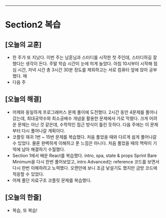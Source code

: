 ---


# Section2 복습

## [오늘의 교훈]

- 한 주가 또 지났다. 이번 주는 남훈님과 스터디를 시작한 첫 주인데, 스터디하길 잘했다는 생각이 든다. 주말 학습 시간이 눈에 띄게 늘었다. 아침 10시부터 시작해 점심 시간, 저녁 시간 총 3시간 30분 정도를 제외하고는 서로 컴퓨터 앞에 앉아 공부했다. 매
- 다음 주

## [오늘의 해결]

- 어제와 동일하게 프로그래머스 문제 풀이에 도전했다. 2시간 동안 4문제를 풀어나갔는데, 최대공약수와 최소공배수 개념을 활용한 문제에서 가로 막혔다. 크게 어려운 문제는 아닌 것 같은데, 수학적인 접근 방식이 틀린 듯하다. 다음 주에는 이 문제부터 다시 풀어나갈 계획이다.
- 코플릿 재귀 1번 ~ 15번 문제를 복습했다. 처음 풀었을 때와 다르게 쉽게 풀어나갈 수 있었다. 물론 완벽하게 이해하고 푼 느낌은 아니다. 처음 풀었을 때의 맥락이 기억에 남아 해결하기 수월했다.
- Section 1에서 배운 React를 복습했다. intro, spa, state & props Sprint Bare Minimum을 다시 한번 풀어보았고, intro Advanced는 reference 코드를 보면서 다시 한번 이해하려고 노력했다. 오랜만에 보니 조금 낯설기도 했지만 금방 코드에 적응할 수 있었다.
- 어제 풀던 자료구조 코플릿 문제를 복습했다.

## [오늘의 한줄]

- 복습, 또 복습!
